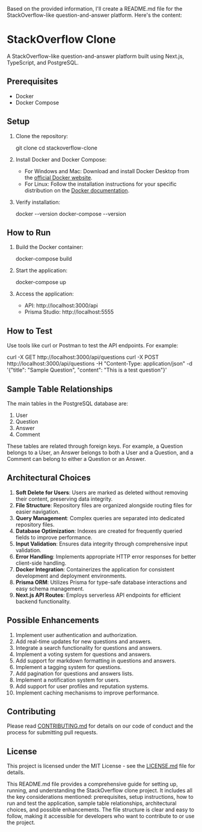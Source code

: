 Based on the provided information, I'll create a README.md file for the StackOverflow-like question-and-answer platform. Here's the content:


# StackOverflow Clone

A StackOverflow-like question-and-answer platform built using Next.js, TypeScript, and PostgreSQL.

## Prerequisites

- Docker
- Docker Compose

## Setup

1. Clone the repository:
   
   git clone <repository-url>
   cd stackoverflow-clone
   

2. Install Docker and Docker Compose:
   - For Windows and Mac: Download and install Docker Desktop from the [official Docker website](https://www.docker.com/products/docker-desktop).
   - For Linux: Follow the installation instructions for your specific distribution on the [Docker documentation](https://docs.docker.com/engine/install/).

3. Verify installation:
   
   docker --version
   docker-compose --version
   

## How to Run

1. Build the Docker container:
   
   docker-compose build
   

2. Start the application:
   
   docker-compose up
   

3. Access the application:
   - API: http://localhost:3000/api
   - Prisma Studio: http://localhost:5555

## How to Test

Use tools like curl or Postman to test the API endpoints. For example:


curl -X GET http://localhost:3000/api/questions
curl -X POST http://localhost:3000/api/questions -H "Content-Type: application/json" -d '{"title": "Sample Question", "content": "This is a test question"}'


## Sample Table Relationships

The main tables in the PostgreSQL database are:

1. User
2. Question
3. Answer
4. Comment

These tables are related through foreign keys. For example, a Question belongs to a User, an Answer belongs to both a User and a Question, and a Comment can belong to either a Question or an Answer.

## Architectural Choices

1. **Soft Delete for Users**: Users are marked as deleted without removing their content, preserving data integrity.
2. **File Structure**: Repository files are organized alongside routing files for easier navigation.
3. **Query Management**: Complex queries are separated into dedicated repository files.
4. **Database Optimization**: Indexes are created for frequently queried fields to improve performance.
5. **Input Validation**: Ensures data integrity through comprehensive input validation.
6. **Error Handling**: Implements appropriate HTTP error responses for better client-side handling.
7. **Docker Integration**: Containerizes the application for consistent development and deployment environments.
8. **Prisma ORM**: Utilizes Prisma for type-safe database interactions and easy schema management.
9. **Next.js API Routes**: Employs serverless API endpoints for efficient backend functionality.

## Possible Enhancements

1. Implement user authentication and authorization.
2. Add real-time updates for new questions and answers.
3. Integrate a search functionality for questions and answers.
4. Implement a voting system for questions and answers.
5. Add support for markdown formatting in questions and answers.
6. Implement a tagging system for questions.
7. Add pagination for questions and answers lists.
8. Implement a notification system for users.
9. Add support for user profiles and reputation systems.
10. Implement caching mechanisms to improve performance.

## Contributing

Please read [CONTRIBUTING.md](CONTRIBUTING.md) for details on our code of conduct and the process for submitting pull requests.

## License

This project is licensed under the MIT License - see the [LICENSE.md](LICENSE.md) file for details.


This README.md file provides a comprehensive guide for setting up, running, and understanding the StackOverflow clone project. It includes all the key considerations mentioned: prerequisites, setup instructions, how to run and test the application, sample table relationships, architectural choices, and possible enhancements. The file structure is clear and easy to follow, making it accessible for developers who want to contribute to or use the project.